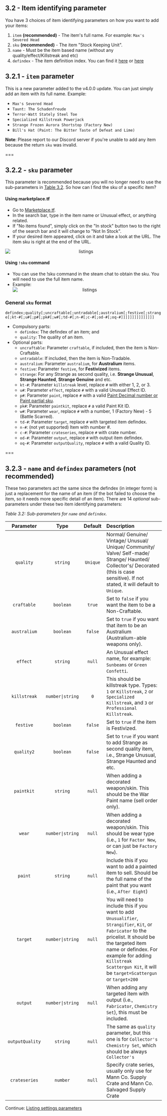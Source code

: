 ## 3.2 - Item identifying parameter

You have 3 choices of item identifying parameters on how you want to add your items:

1. `item` **(recommended)** - The item's full name. For example: `Max's Severed Head`
2. `sku` **(recommended)** - The item "Stock Keeping Unit".
3. `name` - Must be the item based name (without any quality/effect/Killstreak and etc)
4. `defindex` - The item definition index. You can find it [here](https://wiki.alliedmods.net/Team_Fortress_2_Item_Definition_Indexes) or [here](https://docs.google.com/spreadsheets/d/11bv5J-l1UCNjvTF2FyiqivbQds8LxBCQj0QBpw6Ukec/edit#gid=0)

## 3.2.1 - `item` parameter

This is a new parameter added to the v4.0.0 update. You can just simply add an item with its full name.
Example:
- `Max's Severed Head`
- `Taunt: The Schadenfreude`
- `Terror-Watt Stately Steel Toe`
- `Specialized Killstreak Powerjack`
- `Strange Frozen Aurora Shortstop (Factory New)`
- `Bill's Hat (Paint: The Bitter Taste of Defeat and Lime)`

**Note**: Please report to our Discord server if you're unable to add any item because the return `sku` was invalid.

===

## 3.2.2 - `sku` parameter

This parameter is recommended because you will no longer need to use the sub-parameters in [Table 3.2](#3.2.1---`name`-and-`defindex`-parameters).
So how can I find the sku of a specific item?

#### Using marketplace.tf
-   Go to [Marketplace.tf](https://marketplace.tf/).
-   In the search bar, type in the item name or Unusual effect, or anything related.
-   If "No items found", simply click on the "In stock" button two to the right of the search bar and it will change to "Not In Stock".
-   If your desired item appeared, click on it and take a look at the URL. The item sku is right at the end of the URL.
<div align="center"><img src="https://media.giphy.com/media/Pj78znBQro1BZu0CiE/giphy.gif" alt="listings" style="display: block; margin-left: auto; margin-right: auto;"></div>

#### Using `!sku` command
-   You can use the !sku command in the steam chat to obtain the sku. You will need to use the full item name.
-   Example: <div align="center"><img src="https://cdn.discordapp.com/attachments/666909760666468377/845365874151653396/unknown.png" alt="listings" style="display: block; margin-left: auto; margin-right: auto;"></div>


### General `sku` format

`defindex;quality[;uncraftable[;untradable[;australium[;festive[;strange[;kt-#[;u#[;p#[;pk#[;w#[;td-#[;n-#[;c-#[;od-#[;oq-#]]]]]]]]]]]]]]]`

- Compulsory parts:
    - `defindex`: The defindex of an item; and
    - `quality`: The quality of an item.
- Optional parts:
    - `uncraftable`: Parameter `craftable`, if included, then the item is Non-Craftable.
    - `untradable`: If included, then the item is Non-Tradable.
    - `australium`: Parameter `australium`, for **Australium** items.
    - `festive`: Parameter `festive`, for **Festivized** items.
    - `strange`: For any Strange as second quality, i.e. **Strange Unusual**, **Strange Haunted**, **Strange Genuine** and etc.
    - `kt-#`: Parameter `killstreak` level, replace `#` with either 1, 2, or 3.
    - `u#`: Parameter `effect`, replace `#` with a valid Unusual Effect ID.
    - `p#`: Parameter `paint`, replace `#` with a valid [Paint Decimal number or Paint partial sku](https://github.com/TF2Autobot/tf2autobot/wiki/Library#paints-).
    - `pk#`: Parameter `paintkit`, replace `#` a valid Paint Kit ID.
    - `w#`: Parameter `wear`, replace `#` with a number, 1 (Factory New) - 5 (Battle Scarred).
    - `td-#`: Parameter `target`, replace `#` with targeted item defindex.
    - `n-#`: (not yet supported) Item with number #.
    - `c-#`: Parameter `crateseries`, replace `#` with crate number.
    - `od-#`: Parameter `output`, replace `#` with output item defindex.
    - `oq-#`: Parameter `outputQuality`, replace `#` with a valid Quality ID.

===

## 3.2.3 - `name` and `defindex` parameters (not recommended)

These two parameters act the same since the defindex (in integer form) is just a replacement for the name of an item (if the bot failed to choose the item, so it needs more specific detail of an item). There are 14 _optional_ sub-parameters under these two item identifying parameters:

_Table 3.2: Sub-parameters for `name` and `defindex`._

|   Parameter  |    Type   | Default  | Description |
| :----------: | :-------: | :------: | :---------- |
|  `quality`   | `string`  | `Unique` | Normal/ Genuine/ Vintage/ Unusual/ Unique/ Community/ Valve/ Self-made/ Strange/ Haunted/ Collector's/ Decorated (this is case sensitive). If not stated, it will default to `Unique`. |
| `craftable`  | `boolean` |  `true`  | Set to `false` if you want the item to be a Non-Craftable. |
| `australium` | `boolean` | `false`  | Set to `true` if you want that item to be an Australium (Australium-able weapons only). |
|   `effect`   | `string`  |  `null`  | An Unusual effect name, for example: `Sunbeams` or `Green Confetti`. |
| `killstreak` | `number\|string`  |   `0`    | This should be killstreak type. Types: `1` or `Killstreak`, `2` or `Specialized Killstreak`, and `3` or `Professional Killstreak`. |
|  `festive`   | `boolean` | `false`  | Set to `true` if the item is Festivized. |
|  `quality2`  | `boolean` |  `false` | Set to `true` if you want to add Strange as second quality item, i.e., Strange Unusual, Strange Haunted and etc. |
|  `paintkit`  | `string`  |  `null`  | When adding a decorated weapon/skin. This should be the War Paint name (sell order only). |
|    `wear`    | `number\|string`  |  `null`  | When adding a decorated weapon/skin. This should be wear type (i.e., `1` for `Factor New`, or can just be `Factory New`). |
|   `paint`    | `string`  | `null` | Include this if you want to add a painted item to sell. Should be the full name of the paint that you want (i.e., `After Eight`) |
|   `target`   | `number\|string` | `null` | You will need to include this if you want to add `Unusualifier`, `Strangifier`, `Kit`, or `Fabricator` to the pricelist. It should be the targeted item name or defindex. For example for adding `Killstreak Scattergun Kit`, it will be `target=Scattergun` or `target=200` |
|  `output`    | `number\|string`  |  `null`  | When adding any targeted item with output (i.e., `Fabricator`, `Chemistry Set`), this must be included. |
| `outputQuality` | `string` | `null` | The same as `quality` parameter, but this one is for `Collector's Chemistry Set`, which should be always `Collector's` |
| `crateseries` | `number` | `null` | Specify crate series, usually only use for Mann Co. Supply Crate and Mann Co. Salvaged Supply Crate |



Continue: [Listing settings parameters](https://github.com/TF2Autobot/tf2autobot/wiki/Listing-settings-parameters)